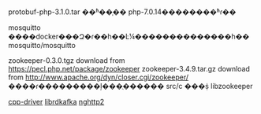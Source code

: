 
protobuf-php-3.1.0.tar   ��ʱ��֧�� php-7.0.14��������ʱɾ��


mosquitto         ����docker���Զ�ɾ��һ��Ŀ¼��������������һ�� mosquitto/mosquitto

zookeeper-0.3.0.tgz    	download from https://pecl.php.net/package/zookeeper
zookeeper-3.4.9.tar.gz  download from http://www.apache.org/dyn/closer.cgi/zookeeper/
						����ɾ���������ļ���ֻ������ src/c  ���ṩ libzookeeper


[cpp-driver](https://github.com/datastax/cpp-driver/releases)
[librdkafka](https://github.com/edenhill/librdkafka/releases)
[nghttp2](https://github.com/nghttp2/nghttp2/releases)